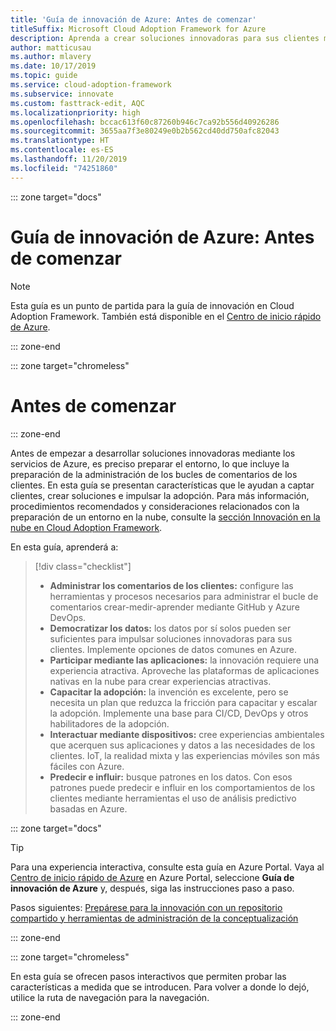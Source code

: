 ```yaml
---
title: 'Guía de innovación de Azure: Antes de comenzar'
titleSuffix: Microsoft Cloud Adoption Framework for Azure
description: Aprenda a crear soluciones innovadoras para sus clientes mediante Azure.
author: matticusau
ms.author: mlavery
ms.date: 10/17/2019
ms.topic: guide
ms.service: cloud-adoption-framework
ms.subservice: innovate
ms.custom: fasttrack-edit, AQC
ms.localizationpriority: high
ms.openlocfilehash: bccac613f60c87260b946c7ca92b556d40926286
ms.sourcegitcommit: 3655aa7f3e80249e0b2b562cd40dd750afc82043
ms.translationtype: HT
ms.contentlocale: es-ES
ms.lasthandoff: 11/20/2019
ms.locfileid: "74251860"
---
```

::: zone target="docs"

# <a name="azure-innovation-guide-before-you-start"></a>Guía de innovación de Azure: Antes de comenzar

> [!NOTE]
> Esta guía es un punto de partida para la guía de innovación en Cloud Adoption Framework. También está disponible en el [Centro de inicio rápido de Azure](https://portal.azure.com/?feature.quickstart=true#blade/Microsoft_Azure_Resources/QuickstartCenterBlade).

::: zone-end

::: zone target="chromeless"

# <a name="before-you-start"></a>Antes de comenzar

::: zone-end

Antes de empezar a desarrollar soluciones innovadoras mediante los servicios de Azure, es preciso preparar el entorno, lo que incluye la preparación de la administración de los bucles de comentarios de los clientes. En esta guía se presentan características que le ayudan a captar clientes, crear soluciones e impulsar la adopción. Para más información, procedimientos recomendados y consideraciones relacionados con la preparación de un entorno en la nube, consulte la [sección Innovación en la nube en Cloud Adoption Framework](../index.md).

En esta guía, aprenderá a:

> [!div class="checklist"]
>
> - **Administrar los comentarios de los clientes:** configure las herramientas y procesos necesarios para administrar el bucle de comentarios crear-medir-aprender mediante GitHub y Azure DevOps.
> - **Democratizar los datos:** los datos por sí solos pueden ser suficientes para impulsar soluciones innovadoras para sus clientes. Implemente opciones de datos comunes en Azure.
> - **Participar mediante las aplicaciones:** la innovación requiere una experiencia atractiva. Aproveche las plataformas de aplicaciones nativas en la nube para crear experiencias atractivas.
> - **Capacitar la adopción:** la invención es excelente, pero se necesita un plan que reduzca la fricción para capacitar y escalar la adopción. Implemente una base para CI/CD, DevOps y otros habilitadores de la adopción.
> - **Interactuar mediante dispositivos:** cree experiencias ambientales que acerquen sus aplicaciones y datos a las necesidades de los clientes. IoT, la realidad mixta y las experiencias móviles son más fáciles con Azure.
> - **Predecir e influir:** busque patrones en los datos. Con esos patrones puede predecir e influir en los comportamientos de los clientes mediante herramientas el uso de análisis predictivo basadas en Azure.

::: zone target="docs"

> [!TIP]
> Para una experiencia interactiva, consulte esta guía en Azure Portal. Vaya al [Centro de inicio rápido de Azure](https://portal.azure.com/?feature.quickstart=true#blade/Microsoft_Azure_Resources/QuickstartCenterBlade) en Azure Portal, seleccione **Guía de innovación de Azure** y, después, siga las instrucciones paso a paso.

Pasos siguientes: [Prepárese para la innovación con un repositorio compartido y herramientas de administración de la conceptualización](./adoption.md)

::: zone-end

::: zone target="chromeless"

En esta guía se ofrecen pasos interactivos que permiten probar las características a medida que se introducen. Para volver a donde lo dejó, utilice la ruta de navegación para la navegación.

::: zone-end

